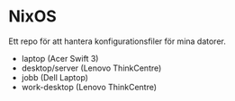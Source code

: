 # NixOS

Ett repo för att hantera konfigurationsfiler för mina datorer.

- laptop (Acer Swift 3)
- desktop/server (Lenovo ThinkCentre)
- jobb (Dell Laptop)
- work-desktop (Lenovo ThinkCentre)
